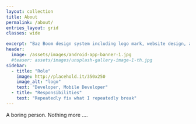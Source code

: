```yaml
---
layout: collection
title: About
permalink: /about/
entries_layout: grid
classes: wide

excerpt: "Baz Boom design system including logo mark, website design, and branding applications."
header:
  image: /assets/images/android-app-banner-1.jpg
  #teaser: assets/images/unsplash-gallery-image-1-th.jpg
sidebar:
  - title: "Role"
    image: http://placehold.it/350x250
    image_alt: "logo"
    text: "Developer, Mobile Developer"
  - title: "Responsibilities"
    text: "Repeatedly fix what I repeatedly break"
---
```


A boring person. Nothing more ....
